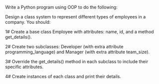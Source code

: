 Write a Python program using OOP to do the following:

Design a class system to represent different types of employees in a company. You should:

1# Create a base class Employee with attributes: name, id, and a method get_details().

2# Create two subclasses: Developer (with extra attribute programming_language) and Manager (with extra attribute team_size).

3# Override the get_details() method in each subclass to include their specific attributes.

4# Create instances of each class and print their details.

